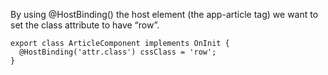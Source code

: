 By using @HostBinding() the host element (the app-article tag) we want to set the
class attribute to have “row”.

```
export class ArticleComponent implements OnInit {
  @HostBinding('attr.class') cssClass = 'row';
}
```